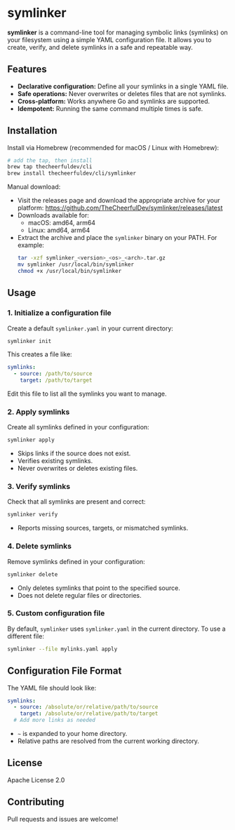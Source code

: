 # symlinker

**symlinker** is a command-line tool for managing symbolic links (symlinks) on your filesystem using a simple YAML configuration file. It allows you to create, verify, and delete symlinks in a safe and repeatable way.

## Features

- **Declarative configuration:** Define all your symlinks in a single YAML file.
- **Safe operations:** Never overwrites or deletes files that are not symlinks.
- **Cross-platform:** Works anywhere Go and symlinks are supported.
- **Idempotent:** Running the same command multiple times is safe.

## Installation

Install via Homebrew (recommended for macOS / Linux with Homebrew):

```sh
# add the tap, then install
brew tap thecheerfuldev/cli
brew install thecheerfuldev/cli/symlinker
```

Manual download:

- Visit the releases page and download the appropriate archive for your platform:
  https://github.com/TheCheerfulDev/symlinker/releases/latest
- Downloads available for:
  - macOS: amd64, arm64
  - Linux: amd64, arm64
- Extract the archive and place the `symlinker` binary on your PATH. For example:
  ```sh
  tar -xzf symlinker_<version>_<os>_<arch>.tar.gz
  mv symlinker /usr/local/bin/symlinker
  chmod +x /usr/local/bin/symlinker
  ```

## Usage

### 1. Initialize a configuration file

Create a default `symlinker.yaml` in your current directory:

```sh
symlinker init
```

This creates a file like:

```yaml
symlinks:
  - source: /path/to/source
    target: /path/to/target
```

Edit this file to list all the symlinks you want to manage.

### 2. Apply symlinks

Create all symlinks defined in your configuration:

```sh
symlinker apply
```

- Skips links if the source does not exist.
- Verifies existing symlinks.
- Never overwrites or deletes existing files.

### 3. Verify symlinks

Check that all symlinks are present and correct:

```sh
symlinker verify
```

- Reports missing sources, targets, or mismatched symlinks.

### 4. Delete symlinks

Remove symlinks defined in your configuration:

```sh
symlinker delete
```

- Only deletes symlinks that point to the specified source.
- Does not delete regular files or directories.

### 5. Custom configuration file

By default, `symlinker` uses `symlinker.yaml` in the current directory. To use a different file:

```sh
symlinker --file mylinks.yaml apply
```

## Configuration File Format

The YAML file should look like:

```yaml
symlinks:
  - source: /absolute/or/relative/path/to/source
    target: /absolute/or/relative/path/to/target
  # Add more links as needed
```

- `~` is expanded to your home directory.
- Relative paths are resolved from the current working directory.

## License

Apache License 2.0

## Contributing

Pull requests and issues are welcome!

